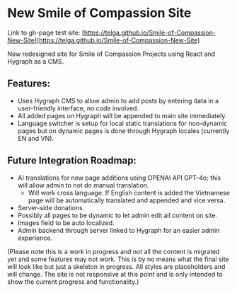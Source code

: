 # New Smile of Compassion Site
Link to gh-page test site: [https://telga.github.io/Smile-of-Compassion-New-Site](https://telga.github.io/Smile-of-Compassion-New-Site)

New redesigned site for Smile of Compassion Projects using React and Hygraph as a CMS.

## Features:
- Uses Hygraph CMS to allow admin to add posts by entering data in a user-friendly interface, no code involved.
- All added pages on Hygraph will be appended to main site immediately.
- Language switcher is setup for local static translations for non-dynamic pages but on dynamic pages is done through Hygraph locales (currently EN and VN).

## Future Integration Roadmap:
- AI translations for new page additions using OPENAI API GPT-4o; this will allow admin to not do manual translation.
    - Will work cross language. If English content is added the Vietnamese page will be automatically translated and appended and vice versa.
- Server-side donations.
- Possibly all pages to be dynamic to let admin edit all content on site.
- Images field to be auto localized.
- Admin backend through server linked to Hygraph for an easier admin experience.

(Please note this is a work in progress and not all the content is migrated yet and some features may not work. This is by no means what the final site will look like but just a skeleton in progress. All styles are placeholders and will change. The site is not responsive at this point and is only intended to show the current progress and functionality.)
